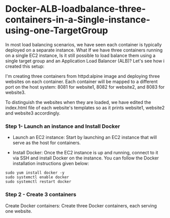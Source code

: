 # Docker-ALB-loadbalance-three-containers-in-a-Single-instance-using-one-TargetGroup
In most load balancing scenarios, we have seen each container is typically deployed on a separate instance. What If we have three containers running on a single EC2 instance, Is it still possible to load balance them using a single target group and an Application Load Balancer (ALB)? Let's see how i created this setup:

I'm creating three containers from httpd:alpine image and deploying three websites on each container. Each container will be mapped to a different port on the host system: 8081 for website1, 8082 for website2, and 8083 for website3.

To distinguish the websites when they are loaded, we have edited the index.html file of each website's templates so as it prints website1, website2 and website3 accordingly.

### Step 1- Launch an instance and Install Docker 

- Launch an EC2 instance: Start by launching an EC2 instance that will serve as the host for containers. 

- Install Docker: Once the EC2 instance is up and running, connect to it via SSH and install Docker on the instance. You can follow the Docker installation instructions given below:

```
sudo yum install docker -y
sudo systemctl enable docker
sudo systemctl restart docker
```
###  Step 2 - Create 3 containers
Create Docker containers: Create three Docker containers, each serving one website. 

